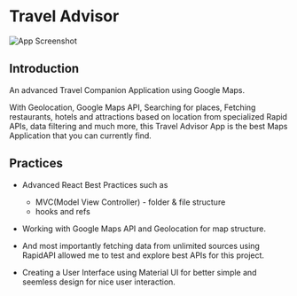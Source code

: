 
# Travel Advisor

![App Screenshot](https://github.com/AnishAwadh/Travel-Advisor/assets/95581614/daf393b8-8304-42cd-a20a-608bc4b419dc)

## Introduction

An advanced Travel Companion Application using Google Maps. 

With Geolocation, Google Maps API, Searching for places, Fetching restaurants, hotels and attractions based on location from specialized Rapid APIs, data filtering and much more, this Travel Advisor App is the best Maps Application that you can currently find.

## Practices

- Advanced React Best Practices such as 
    - MVC(Model View Controller) - folder & file structure 
    - hooks and refs

- Working with Google Maps API and Geolocation for map structure.
- And most importantly fetching data from unlimited sources using RapidAPI allowed me to test and explore best APIs for this project.
- Creating a User Interface using Material UI for better simple and seemless design for nice user interaction.
